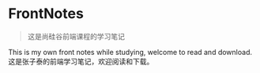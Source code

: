 # FrontNotes

> 这是尚硅谷前端课程的学习笔记

This is my own front notes while studying, welcome to read and download.
这是张子泰的前端学习笔记，欢迎阅读和下载。
